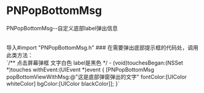 # PNPopBottomMsg
PNPopBottomMsg--自定义底部label弹出信息

<br/>
导入#import "PNPopBottomMsg.h"
### 在需要弹出底部提示框的代码处，调用此类方法：<br/>
      `/**
      点击屏幕弹框 文字白色  label是黑色
      */
      - (void)touchesBegan:(NSSet *)touches withEvent:(UIEvent *)event
      {
          [PNPopBottomMsg popBottomViewWithMsg:@"这是底部弹窗弹出的文字" fontColor:[UIColor whiteColor] bgColor:[UIColor
          blackColor]];
      }`

